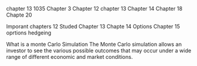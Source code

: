 chapter 13 
1035 
Chapter 3
Chapter 12
chapter 13
Chapter 14
Chapter 18
Chapte 20 

Imporant chapters 
12 Studed 
Chapter 13 
Chapte 14 Options 
Chapter 15  oprtions hedgeing 


What is a monte Carlo Simulation 
The Monte Carlo simulation allows an investor to see the various possible outcomes that may occur under a wide range of different economic and market conditions.